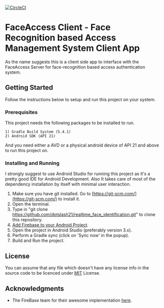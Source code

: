 [![CircleCI](https://circleci.com/gh/dotslash21/FaceAccessClient/tree/master.svg?style=shield)](https://circleci.com/gh/dotslash21/FaceAccessClient/tree/master)

# FaceAccess Client - Face Recognition based Access Management System Client App

As the name suggests this is a client side app to interface with the FaceAccess Server for face-recognition 
based access authentication system.

## Getting Started

Follow the instructions below to setup and run this project on your system.

### Prerequisites

This project needs the following packages to be installed to run.

```
1) Gradle Build System (5.4.1)
2) Android SDK (API 21)
```

And you need either a AVD or a physical android device of API 21 and above to run this project on.

### Installing and Running

I strongly suggest to use Android Studio for running this project as it's a pretty good IDE for Android
Development. Also It takes care of most of the dependency installation by itself with minimal user
interaction.

1. Make sure you have git installed. Go to [https://git-scm.com/](https://git-scm.com/) to install it.
2. Open the terminal.
3. Type in "git clone https://github.com/dotslash21/realtime_face_identification.git" to clone this repository.
4. [Add Firebase to your Android Project](https://firebase.google.com/docs/android/setup).
5. Open the project in Android Studio (preferably version 3.x).
6. Perform a Gradle sync (click on 'Sync now' in the popup).
7. Build and Run the project.

## License

You can assume that any file which doesn't have any license info in the source code to be licenced 
under [MIT](https://opensource.org/licenses/MIT) License.

## Acknowledgments

- The FireBase team for their awesome implementation [here](https://github.com/firebase/quickstart-android/tree/master/mlkit/).
